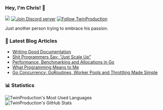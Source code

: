 ### Hey, I'm Chris! 👋

![](https://komarev.com/ghpvc/?username=TwinProduction&label=views)
[![Join Discord server](https://img.shields.io/discord/442432928614449155.svg?label=&logo=discord&logoColor=ffffff&color=7389D8&labelColor=6A7EC2)](https://discord.gg/44p4TRep)
[![Follow TwinProduction](https://img.shields.io/github/followers/TwinProduction?label=Follow&style=social)](https://github.com/TwinProduction)


Just another person trying to embrace his passion.


### 📝 Latest Blog Articles
- [Writing Good Documentation](https://twinnation.org/articles/52/writing-good-documentation)
- [Shit Programmers Say: “Just Scale Up”](https://twinnation.org/articles/51/shit-programmers-say-just-scale-up)
- [Performance, Benchmarking and Allocations in Go](https://twinnation.org/articles/50/performance-benchmarking-and-allocations-in-go)
- [What Programming Means to Me](https://twinnation.org/articles/45/what-programming-means-to-me)
- [Go Concurrency: GoRoutines, Worker Pools and Throttling Made Simple](https://twinnation.org/articles/39/go-concurrency-goroutines-worker-pools-and-throttling-made-simple)


### 📊 Statistics
![TwinProduction's Most Used Languages](https://github-readme-stats.vercel.app/api/top-langs/?username=TwinProduction)
![TwinProduction's GitHub Stats](https://github-readme-stats.vercel.app/api?username=TwinProduction&show_icons=true&count_private=true&line_height=40)
